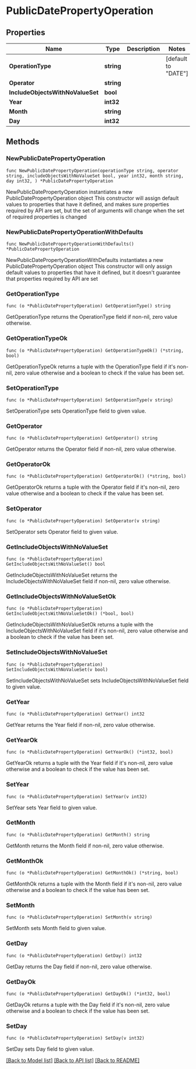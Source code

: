 # PublicDatePropertyOperation

## Properties

Name | Type | Description | Notes
------------ | ------------- | ------------- | -------------
**OperationType** | **string** |  | [default to "DATE"]
**Operator** | **string** |  | 
**IncludeObjectsWithNoValueSet** | **bool** |  | 
**Year** | **int32** |  | 
**Month** | **string** |  | 
**Day** | **int32** |  | 

## Methods

### NewPublicDatePropertyOperation

`func NewPublicDatePropertyOperation(operationType string, operator string, includeObjectsWithNoValueSet bool, year int32, month string, day int32, ) *PublicDatePropertyOperation`

NewPublicDatePropertyOperation instantiates a new PublicDatePropertyOperation object
This constructor will assign default values to properties that have it defined,
and makes sure properties required by API are set, but the set of arguments
will change when the set of required properties is changed

### NewPublicDatePropertyOperationWithDefaults

`func NewPublicDatePropertyOperationWithDefaults() *PublicDatePropertyOperation`

NewPublicDatePropertyOperationWithDefaults instantiates a new PublicDatePropertyOperation object
This constructor will only assign default values to properties that have it defined,
but it doesn't guarantee that properties required by API are set

### GetOperationType

`func (o *PublicDatePropertyOperation) GetOperationType() string`

GetOperationType returns the OperationType field if non-nil, zero value otherwise.

### GetOperationTypeOk

`func (o *PublicDatePropertyOperation) GetOperationTypeOk() (*string, bool)`

GetOperationTypeOk returns a tuple with the OperationType field if it's non-nil, zero value otherwise
and a boolean to check if the value has been set.

### SetOperationType

`func (o *PublicDatePropertyOperation) SetOperationType(v string)`

SetOperationType sets OperationType field to given value.


### GetOperator

`func (o *PublicDatePropertyOperation) GetOperator() string`

GetOperator returns the Operator field if non-nil, zero value otherwise.

### GetOperatorOk

`func (o *PublicDatePropertyOperation) GetOperatorOk() (*string, bool)`

GetOperatorOk returns a tuple with the Operator field if it's non-nil, zero value otherwise
and a boolean to check if the value has been set.

### SetOperator

`func (o *PublicDatePropertyOperation) SetOperator(v string)`

SetOperator sets Operator field to given value.


### GetIncludeObjectsWithNoValueSet

`func (o *PublicDatePropertyOperation) GetIncludeObjectsWithNoValueSet() bool`

GetIncludeObjectsWithNoValueSet returns the IncludeObjectsWithNoValueSet field if non-nil, zero value otherwise.

### GetIncludeObjectsWithNoValueSetOk

`func (o *PublicDatePropertyOperation) GetIncludeObjectsWithNoValueSetOk() (*bool, bool)`

GetIncludeObjectsWithNoValueSetOk returns a tuple with the IncludeObjectsWithNoValueSet field if it's non-nil, zero value otherwise
and a boolean to check if the value has been set.

### SetIncludeObjectsWithNoValueSet

`func (o *PublicDatePropertyOperation) SetIncludeObjectsWithNoValueSet(v bool)`

SetIncludeObjectsWithNoValueSet sets IncludeObjectsWithNoValueSet field to given value.


### GetYear

`func (o *PublicDatePropertyOperation) GetYear() int32`

GetYear returns the Year field if non-nil, zero value otherwise.

### GetYearOk

`func (o *PublicDatePropertyOperation) GetYearOk() (*int32, bool)`

GetYearOk returns a tuple with the Year field if it's non-nil, zero value otherwise
and a boolean to check if the value has been set.

### SetYear

`func (o *PublicDatePropertyOperation) SetYear(v int32)`

SetYear sets Year field to given value.


### GetMonth

`func (o *PublicDatePropertyOperation) GetMonth() string`

GetMonth returns the Month field if non-nil, zero value otherwise.

### GetMonthOk

`func (o *PublicDatePropertyOperation) GetMonthOk() (*string, bool)`

GetMonthOk returns a tuple with the Month field if it's non-nil, zero value otherwise
and a boolean to check if the value has been set.

### SetMonth

`func (o *PublicDatePropertyOperation) SetMonth(v string)`

SetMonth sets Month field to given value.


### GetDay

`func (o *PublicDatePropertyOperation) GetDay() int32`

GetDay returns the Day field if non-nil, zero value otherwise.

### GetDayOk

`func (o *PublicDatePropertyOperation) GetDayOk() (*int32, bool)`

GetDayOk returns a tuple with the Day field if it's non-nil, zero value otherwise
and a boolean to check if the value has been set.

### SetDay

`func (o *PublicDatePropertyOperation) SetDay(v int32)`

SetDay sets Day field to given value.



[[Back to Model list]](../README.md#documentation-for-models) [[Back to API list]](../README.md#documentation-for-api-endpoints) [[Back to README]](../README.md)


